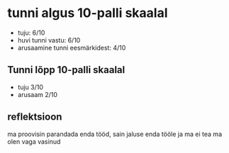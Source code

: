 # tunni algus 10-palli skaalal

-   tuju: 6/10
-   huvi tunni vastu: 6/10
-   arusaamine tunni eesmärkidest: 4/10

## Tunni lõpp 10-palli skaalal

-   tuju 3/10
-   arusaam 2/10

## reflektsioon

ma proovisin parandada enda tööd, sain jaluse enda tööle ja ma ei tea ma olen vaga vasinud
